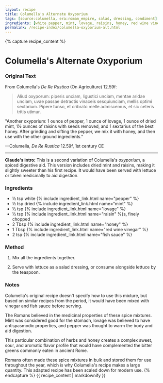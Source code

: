 ```yaml
---
layout: recipe
title: Columella's Alternate Oxyporium
tags: [source:columella, era:roman_empire, salad, dressing, condiment]
ingredients: [white pepper, mint, lovage, raisins, honey, red wine vinegar, fish sauce]
permalink: /recipe-index/columella-oxyporium-alt.html
---
```


{% capture recipe_content %}
# Columella's Alternate Oxyporium

### Original Text
From Columella's *De Re Rustica* (On Agriculture) 12.59f:

> Aliud oxyporum: piperis unciam, ligustici unciam, mentae aridae unciam, uvae passae detractis vinaceis sesquiunciam, mellis optimi sextarium. Pipere tunso, et cribrato melle admiscemus, et sic ceteris tritis utimur.

"Another oxyporium: 1 ounce of pepper, 1 ounce of lovage, 1 ounce of dried mint, 1½ ounces of raisins with seeds removed, and 1 sextarius of the best honey. After grinding and sifting the pepper, we mix it with honey, and then use with the other ground ingredients."

—Columella, *De Re Rustica* 12.59f, 1st century CE

___

**Claude's intro:** This is a second variation of Columella's *oxyporium*, a spiced digestive aid. This version includes dried mint and raisins, making it slightly sweeter than his first recipe. It would have been served with lettuce or taken medicinally to aid digestion.

### Ingredients
- ½ tsp white {% include ingredient_link.html name="pepper" %}  
- ½ tsp dried {% include ingredient_link.html name="mint" %}  
- ½ tsp {% include ingredient_link.html name="lovage" %}  
- ½ tsp {% include ingredient_link.html name="raisin" %}s, finely chopped  
- 2 Tbsp {% include ingredient_link.html name="honey" %}  
- 1 Tbsp {% include ingredient_link.html name="red wine vinegar" %}  
- 2 tsp {% include ingredient_link.html name="fish sauce" %}

### Method
1. Mix all the ingredients together.

2. Serve with lettuce as a salad dressing, or consume alongside lettuce by the teaspoon.

### Notes
Columella's original recipe doesn't specify how to use this mixture, but based on similar recipes from the period, it would have been mixed with vinegar and fish sauce before serving.

The Romans believed in the medicinal properties of these spice mixtures. Mint was considered good for the stomach, lovage was believed to have antispasmodic properties, and pepper was thought to warm the body and aid digestion.

This particular combination of herbs and honey creates a complex sweet, sour, and aromatic flavor profile that would have complemented the bitter greens commonly eaten in ancient Rome.

Romans often made these spice mixtures in bulk and stored them for use throughout the year, which is why Columella's recipe makes a large quantity. This adapted recipe has been scaled down for modern use.
{% endcapture %}
{{ recipe_content | markdownify }}